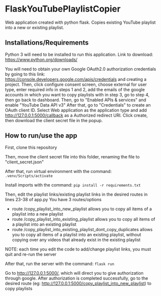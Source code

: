 # FlaskYouTubePlaylistCopier
Web application created with python flask. Copies existing YouTube playlist into a new or existing playlist.

## Installations/Requirements
Python 3 will need to be installed to run this application.
Link to download: https://www.python.org/downloads/

You will need to obtain your own Google OAuth2.0 authorization credentials by going to this link: https://console.developers.google.com/apis/credentials and creating a project. Then, click configure consent screen, choose external for user type, enter required info in steps 1 and 2, add the emails of the google accounts in which you want to copy playlists with in step 3, go to step 4, then go back to dashboard.
Then, go to "Enabled APIs & services" and enable "YouTube Data API v3"
After that, go to "Credentials" to create an OAuth client ID. Select Web application as the application type and add http://127.0.0.1:5000/callback as a Authorized redirect URI.
Click create, then download the client secret file in the popup.


## How to run/use the app
First, clone this repository

Then, move the client secret file into this folder, renaming the file to "client_secret.json"

After that, run virtual environment with the command:
```.venv/Scripts/activate```

Install imports with the command:
```pip install -r requirements.txt```

Then, edit the playlist links/existing playlist links in the desired routes in lines 23-38 of app.py
You have 3 routes/options
- route /copy_playlist_into_new_playlist allows you to copy all items of a playlist into a new playlist
- route /copy_playlist_into_existing_playlist allows you to copy all items of a playlist into an existing playlist
- route /copy_playlist_into_existing_playlist_dont_copy_duplicates allows you to copy all items of a playlist into an existing playlist, without copying over any videos that already exist in the existing playlist

NOTE: each time you edit the code to add/change playlist links, you must quit and re-run the server

After that, run the server with the command:
```flask run```

Go to http://127.0.0.1:5000/, which will direct you to give authorization through google.
After authorization is completed successfully, go to the desired route (eg: http://127.0.0.1:5000/copy_playlist_into_new_playlist) to copy playlists

